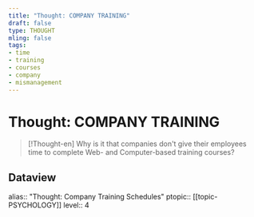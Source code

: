 ```yaml
---
title: "Thought: COMPANY TRAINING"
draft: false
type: THOUGHT
mling: false
tags:
- time
- training
- courses
- company
- mismanagement
---
```

# Thought: COMPANY TRAINING
> [!Thought-en]
> Why is it that companies don't give their employees time to complete Web- and Computer-based training courses?

## Dataview
alias:: "Thought: Company Training Schedules"
ptopic:: [[topic-PSYCHOLOGY]]
level:: 4
